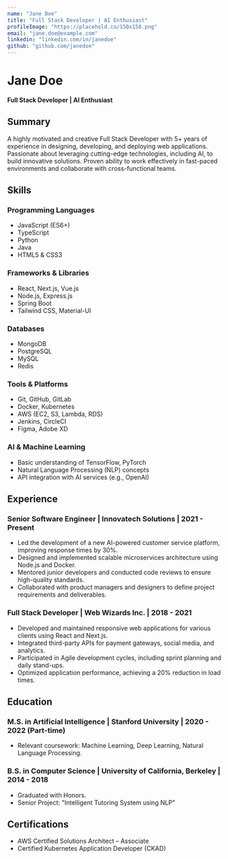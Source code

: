 ```yaml
---
name: "Jane Doe"
title: "Full Stack Developer | AI Enthusiast"
profileImage: "https://placehold.co/150x150.png"
email: "jane.doe@example.com"
linkedin: "linkedin.com/in/janedoe"
github: "github.com/janedoe"
---
```


# Jane Doe
**Full Stack Developer | AI Enthusiast**

## Summary
A highly motivated and creative Full Stack Developer with 5+ years of experience in designing, developing, and deploying web applications. Passionate about leveraging cutting-edge technologies, including AI, to build innovative solutions. Proven ability to work effectively in fast-paced environments and collaborate with cross-functional teams.

## Skills

### Programming Languages
- JavaScript (ES6+)
- TypeScript
- Python
- Java
- HTML5 & CSS3

### Frameworks & Libraries
- React, Next.js, Vue.js
- Node.js, Express.js
- Spring Boot
- Tailwind CSS, Material-UI

### Databases
- MongoDB
- PostgreSQL
- MySQL
- Redis

### Tools & Platforms
- Git, GitHub, GitLab
- Docker, Kubernetes
- AWS (EC2, S3, Lambda, RDS)
- Jenkins, CircleCI
- Figma, Adobe XD

### AI & Machine Learning
- Basic understanding of TensorFlow, PyTorch
- Natural Language Processing (NLP) concepts
- API integration with AI services (e.g., OpenAI)

## Experience

### Senior Software Engineer | Innovatech Solutions | 2021 - Present
- Led the development of a new AI-powered customer service platform, improving response times by 30%.
- Designed and implemented scalable microservices architecture using Node.js and Docker.
- Mentored junior developers and conducted code reviews to ensure high-quality standards.
- Collaborated with product managers and designers to define project requirements and deliverables.

### Full Stack Developer | Web Wizards Inc. | 2018 - 2021
- Developed and maintained responsive web applications for various clients using React and Next.js.
- Integrated third-party APIs for payment gateways, social media, and analytics.
- Participated in Agile development cycles, including sprint planning and daily stand-ups.
- Optimized application performance, achieving a 20% reduction in load times.

## Education

### M.S. in Artificial Intelligence | Stanford University | 2020 - 2022 (Part-time)
- Relevant coursework: Machine Learning, Deep Learning, Natural Language Processing.

### B.S. in Computer Science | University of California, Berkeley | 2014 - 2018
- Graduated with Honors.
- Senior Project: "Intelligent Tutoring System using NLP"

## Certifications
- AWS Certified Solutions Architect – Associate
- Certified Kubernetes Application Developer (CKAD)
